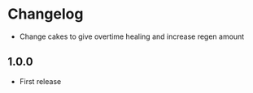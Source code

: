 # Changelog

* Change cakes to give overtime healing and increase regen amount

## 1.0.0
* First release